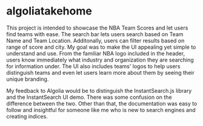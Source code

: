 # algoliatakehome

This project is intended to showcase the NBA Team Scores and let users find teams with ease. The search bar lets users search based on Team Name and Team Location. Additonally, users can filter results based on range of score and city. My goal was to make the UI appealing yet simple to understand and use. From the familiar NBA logo included in the header, users know immediately what industry and organization they are searching for information under. The UI also includes teams' logos to help users distinguish teams and even let users learn more about them by seeing their unique branding. 

My feedback to Algolia would be to distinguish the InstantSearch.js library and the InstantSearch UI demo. There was some confusion on the difference between the two. Other than that, the documentation was easy to follow and insightful for someone like me who is new to search engines and creating indices. 
